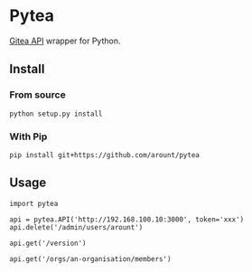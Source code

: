 # Pytea

[Gitea API](https://try.gitea.io/api/swagger) wrapper for Python.


## Install

### From source

    python setup.py install


### With Pip

    pip install git+https://github.com/arount/pytea


## Usage


    import pytea

	api = pytea.API('http://192.168.100.10:3000', token='xxx')
	api.delete('/admin/users/arount')

	api.get('/version')

	api.get('/orgs/an-organisation/members')


